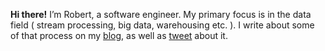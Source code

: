 **Hi there!** I’m Robert, a software engineer. My primary focus is in the data field ( stream processing, big data, warehousing etc. ). I write about some of that process on my [blog](/blog), as well as [tweet](https://twitter.com/robalaban) about it.

